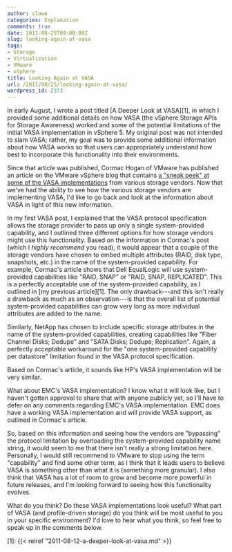 ```yaml
---
author: slowe
categories: Explanation
comments: true
date: 2011-08-25T09:00:00Z
slug: looking-again-at-vasa
tags:
- Storage
- Virtualization
- VMware
- vSphere
title: Looking Again at VASA
url: /2011/08/25/looking-again-at-vasa/
wordpress_id: 2373
---
```


In early August, I wrote a post titled [A Deeper Look at VASA][1], in which I provided some additional details on how VASA (the vSphere Storage APIs for Storage Awareness) worked and some of the potential limitations of the initial VASA implementation in vSphere 5. My original post was not intended to slam VASA; rather, my goal was to provide some additional information about how VASA works so that users can appropriately understand how best to incorporate this functionality into their environments.

Since that article was published, Cormac Hogan of VMware has published an article on the VMware vSphere blog that contains [a "sneak peek" at some of the VASA implementations](http://blogs.vmware.com/vsphere/2011/08/a-sneak-peek-at-how-vmwares-storage-partners-are-using-vasa.html) from various storage vendors. Now that we've had the ability to see how the various storage vendors are implementing VASA, I'd like to go back and look at the information about VASA in light of this new information.

In my first VASA post, I explained that the VASA protocol specification allows the storage provider to pass up only a single system-provided capability, and I outlined three different options for how storage vendors might use this functionality. Based on the information in Cormac's post (which I _highly recommend_ you read), it would appear that a couple of the storage vendors have chosen to embed multiple attributes (RAID, disk type, snapshots, etc.) in the name of the system-provided capability. For example, Cormac's article shows that Dell EqualLogic will use system-provided capabilities like "RAID, SNAP" or "RAID, SNAP, REPLICATED". This is a perfectly acceptable use of the system-provided capability, as I outlined in [my previous article][1]. The only drawback---and this isn't really a drawback as much as an observation---is that the overall list of potential system-provided capabilities can grow very long as more individual attributes are added to the name. 

Similarly, NetApp has chosen to include specific storage attributes in the name of the system-provided capabilities, creating capabilities like "Fiber Channel Disks; Dedupe" and "SATA Disks; Dedupe; Replication". Again, a perfectly acceptable workaround for the "one system-provided capability per datastore" limitation found in the VASA protocol specification.

Based on Cormac's article, it sounds like HP's VASA implementation will be very similar.

What about EMC's VASA implementation? I know what it will look like, but I haven't gotten approval to share that with anyone publicly yet, so I'll have to defer on any comments regarding EMC's VASA implementation. EMC does have a working VASA implementation and will provide VASA support, as outlined in Cormac's article.

So, based on this information and seeing how the vendors are "bypassing" the protocol limitation by overloading the system-provided capability name string, it would seem to me that there isn't really a strong limitation here. Personally, I would still recommend to VMware to stop using the term "capability" and find some other term, as I think that it leads users to believe VASA is something other than what it is (something more granular). I also think that VASA has a lot of room to grow and become more powerful in future releases, and I'm looking forward to seeing how this functionality evolves.

What do you think? Do these VASA implementations look useful? What part of VASA (and profile-driven storage) do you think will be most useful to you in your specific environment? I'd love to hear what you think, so feel free to speak up in the comments below.

[1]: {{< relref "2011-08-12-a-deeper-look-at-vasa.md" >}}
